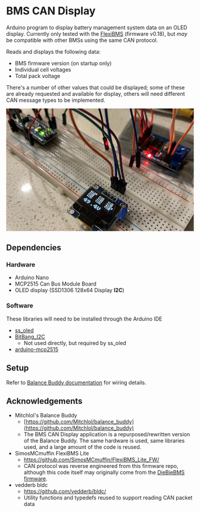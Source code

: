 # BMS CAN Display
Arduino program to display battery management system data on an OLED display. Currently only tested with the [FlexiBMS](https://github.com/SimosMCmuffin/FlexiBMS_Lite_FW) (firmware v0.18), but *may* be compatible with other BMSs using the same CAN protocol.

Reads and displays the following data:
- BMS firmware version (on startup only)
- Individual cell voltages
- Total pack voltage

There's a number of other values that could be displayed; some of these are already requested and available for display, others will need different CAN message types to be implemented.

![title](docs/bms-can-display-breadboard.png)

## Dependencies

### Hardware
- Arduino Nano
- MCP2515 Can Bus Module Board
- OLED display (SSD1306 128x64 Display **I2C**)

### Software
These libraries will need to be installed through the Arduino IDE
- [ss_oled](https://github.com/bitbank2/ss_oled)
- [BitBang_I2C](https://github.com/bitbank2/BitBang_I2C)
  - Not used directly, but required by ss_oled
- [arduino-mcp2515](https://github.com/autowp/arduino-mcp2515)


## Setup
Refer to [Balance Buddy documentation](https://github.com/Mitchlol/balance_buddy/blob/main/README.md) for wiring details.



## Acknowledgements
- Mitchlol's Balance Buddy 
  - [https://github.com/Mitchlol/balance_buddy](https://github.com/Mitchlol/balance_buddy)
  - The BMS CAN Display application is a repurposed/rewritten version of the Balance Buddy. The same hardware is used, same libraries used, and a large amount of the code is reused.
- SimosMCmuffin FlexiBMS Lite
  - https://github.com/SimosMCmuffin/FlexiBMS_Lite_FW/
  - CAN protocol was reverse engineered from this firmware repo, although this code itself may originally come from the [DieBieBMS firmware](https://github.com/DieBieEngineering/DieBieMS).
- vedderb bldc
  - https://github.com/vedderb/bldc/
  - Utility functions and typedefs reused to support reading CAN packet data